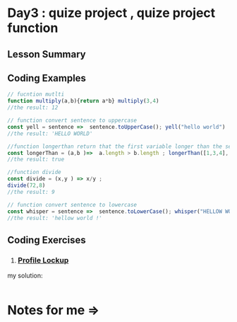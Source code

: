 # Day3 : quize project , quize project function 


## Lesson Summary


## Coding Examples
```javascript
// fucntion mutlti
function multiply(a,b){return a*b} multiply(3,4)
//the result: 12

// function convert sentence to uppercase
const yell = sentence =>  sentence.toUpperCase(); yell("hello world")
//the result: 'HELLO WORLD'

//function longerthan return that the first variable longer than the second
const longerThan = (a,b )=>  a.length > b.length ; longerThan([1,3,4],[3,4])
//the result: true

//function divide
const divide = (x,y ) => x/y ; 
divide(72,8)
//the result: 9

// function convert sentence to lowercase
const whisper = sentence =>  sentence.toLowerCase(); whisper("HELLOW WORLD !")
//the result: 'hellow world !'
```

## Coding Exercises
1. ### [Profile Lockup](https://www.freecodecamp.org/learn/javascript-algorithms-and-data-structures/basic-javascript/profile-lookup)
my solution:
```javascript

```
# Notes for me => 

